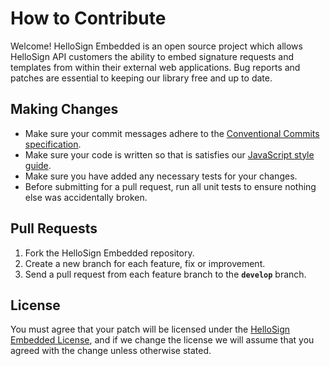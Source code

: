 # How to Contribute

Welcome! HelloSign Embedded is an open source project which allows HelloSign API customers the ability to embed signature requests and templates from within their external web applications. Bug reports and patches are essential to keeping our library free and up to date.

## Making Changes

* Make sure your commit messages adhere to the [Conventional Commits specification](https://conventionalcommits.org/).
* Make sure your code is written so that is satisfies our [JavaScript style guide](https://github.com/hellosign/javascript).
* Make sure you have added any necessary tests for your changes.
* Before submitting for a pull request, run all unit tests to ensure nothing else was accidentally broken.

## Pull Requests

1. Fork the HelloSign Embedded repository.
2. Create a new branch for each feature, fix or improvement.
3. Send a pull request from each feature branch to the **`develop`** branch.

## License

You must agree that your patch will be licensed under the [HelloSign Embedded License](../LICENSE.md), and if we change the license we will assume that you agreed with the change unless otherwise stated.
